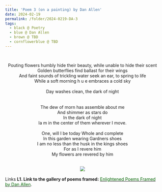 ```yaml
---
title: 'Poem 3 (on a painting) by Dan Allen'
date: 2024-02-19
permalink: /folder/2024-0219-DA-3
tags:
  - black @ Poetry
  - blue @ Dan Allen
  - brown @ TBD
  - cornflowerblue @ TBD
---
```


<br>

<p align="center">
Pouting flowers humbly hide their beauty, while unable to hide their scent<br>
Golden butterflies find ballast for their wings<br>
And faint sounds of trickling water seek an ear, to spring to life<br>
While a soft morning h u e embraces a cold sky<br>
<br>
Day washes clean, the dark of night<br>
<br>
<br>
The dew of morn has assemble about me<br>
And shimmer as stars do<br>
In the dark of night<br>
Ia m in the center of them wherever I move.<br>
<br>
One, will I be today Whole and complete<br>
In this garden wearing Gardners shoes<br>
I am no less than the husk in the kings shoes<br>
For as I revere him<br>
My flowers are revered by him<br>
</p>

<br>

<div style="text-align: center"><img src="/images/Poem_3_(on_a_painting)_by_Dan_Allen.jpeg" /></div>

<br>

<wave-list>
<list-title color="DarkSeaGreen" width="25">Links</list-title>
  <list-item color="BlanchedAlmond"  width="285"><b> L1. Link to the gallery of poems framed:</b> <a href="https://imageevent.com/sahaja/art/enlightenedpoemsframedbydanallen"><font color="DarkGreen">Enlightened Poems Framed by Dan Allen</font></a>. </list-item>
</wave-list>